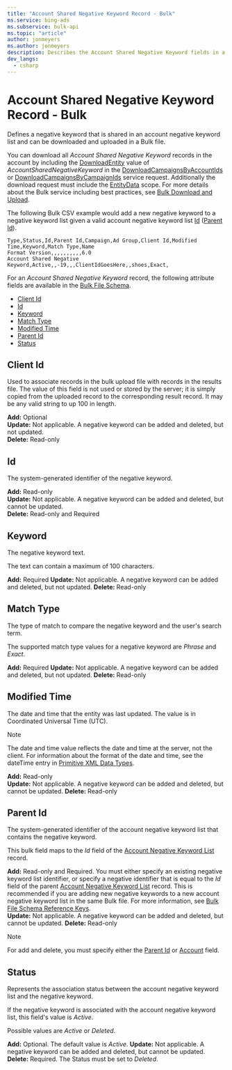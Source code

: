 ```yaml
---
title: "Account Shared Negative Keyword Record - Bulk"
ms.service: bing-ads
ms.subservice: bulk-api
ms.topic: "article"
author: jonmeyers
ms.author: jonmeyers
description: Describes the Account Shared Negative Keyword fields in a Bulk file.
dev_langs:
  - csharp
---
```

# Account Shared Negative Keyword Record - Bulk
Defines a negative keyword that is shared in an account negative keyword list and can be downloaded and uploaded in a Bulk file.

You can download all *Account Shared Negative Keyword* records in the account by including the [DownloadEntity](downloadentity.md) value of *AccountSharedNegativeKeyword* in the [DownloadCampaignsByAccountIds](downloadcampaignsbyaccountids.md) or [DownloadCampaignsByCampaignIds](downloadcampaignsbycampaignids.md) service request. Additionally the download request must include the [EntityData](datascope.md#entitydata) scope. For more details about the Bulk service including best practices, see [Bulk Download and Upload](../guides/bulk-download-upload.md).

The following Bulk CSV example would add a new negative keyword to a negative keyword list given a valid account negative keyword list [Id](#id) ([Parent Id](#parentid)).

```csv
Type,Status,Id,Parent Id,Campaign,Ad Group,Client Id,Modified Time,Keyword,Match Type,Name
Format Version,,,,,,,,,,6.0
Account Shared Negative Keyword,Active,,-19,,,ClientIdGoesHere,,shoes,Exact,
```

For an *Account Shared Negative Keyword* record, the following attribute fields are available in the [Bulk File Schema](bulk-file-schema.md).

- [Client Id](#clientid)
- [Id](#id)
- [Keyword](#keyword)
- [Match Type](#matchtype)
- [Modified Time](#modifiedtime)
- [Parent Id](#parentid)
- [Status](#status)

## <a name="clientid"></a>Client Id
Used to associate records in the bulk upload file with records in the results file. The value of this field is not used or stored by the server; it is simply copied from the uploaded record to the corresponding result record. It may be any valid string to up 100 in length.

**Add:** Optional  
**Update:** Not applicable. A negative keyword can be added and deleted, but not updated.  
**Delete:** Read-only  

## <a name="id"></a>Id
The system-generated identifier of the negative keyword.  

**Add:** Read-only  
**Update:** Not applicable. A negative keyword can be added and deleted, but cannot be updated.  
**Delete:** Read-only and Required  

## <a name="keyword"></a>Keyword
The negative keyword text.  

The text can contain a maximum of 100 characters.

**Add:** Required
**Update:** Not applicable. A negative keyword can be added and deleted, but not updated.
**Delete:** Read-only

## <a name="matchtype"></a>Match Type
The type of match to compare the negative keyword and the user's search term.

The supported match type values for a negative keyword are *Phrase* and *Exact*.

**Add:** Required
**Update:** Not applicable. A negative keyword can be added and deleted, but not updated.
**Delete:** Read-only

## <a name="modifiedtime"></a>Modified Time
The date and time that the entity was last updated. The value is in Coordinated Universal Time (UTC).

> [!NOTE]
> The date and time value reflects the date and time at the server, not the client. For information about the format of the date and time, see the dateTime entry in [Primitive XML Data Types](https://go.microsoft.com/fwlink/?linkid=859198).

**Add:** Read-only  
**Update:** Not applicable. A negative keyword can be added and deleted, but cannot be updated.
**Delete:** Read-only  

## <a name="parentid"></a>Parent Id
The system-generated identifier of the account negative keyword list that contains the negative keyword.

This bulk field maps to the *Id* field of the [Account Negative Keyword List](account-negative-keyword-list.md) record.

**Add:** Read-only and Required. You must either specify an existing negative keyword list identifier, or specify a negative identifier that is equal to the *Id* field of the parent [Account Negative Keyword List](account-negative-keyword-list.md) record. This is recommended if you are adding new negative keywords to a new account negative keyword list in the same Bulk file. For more information, see [Bulk File Schema Reference Keys](../bulk-service/bulk-file-schema.md#referencekeys).  
**Update:** Not applicable. A negative keyword can be added and deleted, but cannot be updated.
**Delete:** Read-only  

> [!NOTE]
> For add and delete, you must specify either the [Parent Id](#parentid) or [Account](account.md) field.  

## <a name="status"></a>Status
Represents the association status between the account negative keyword list and the negative keyword.  

If the negative keyword is associated with the account negative keyword list, this field's value is *Active*.  

Possible values are *Active* or *Deleted*.


**Add:** Optional. The default value is *Active*.
**Update:** Not applicable. A negative keyword can be added and deleted, but cannot be updated.
**Delete:** Required. The Status must be set to *Deleted*.
